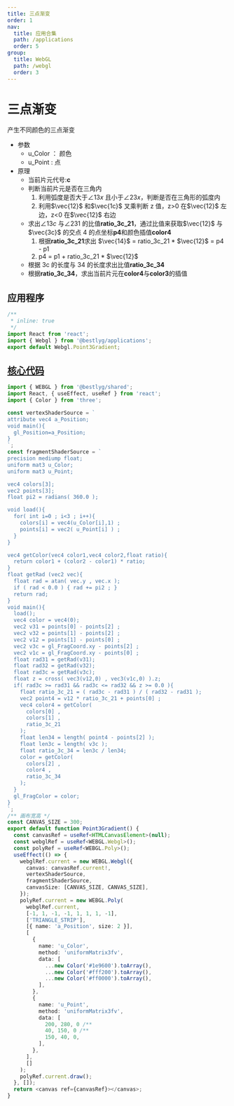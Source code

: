 ```yaml
---
title: 三点渐变
order: 1
nav:
  title: 应用合集
  path: /applications
  order: 5
group:
  title: WebGL
  path: /webgl
  order: 3
---
```


# 三点渐变

产生不同颜色的三点渐变

- 参数
  - u_Color ： 颜色
  - u_Point : 点
- 原理
  - 当前片元代号:**c**
  - 判断当前片元是否在三角内
    1. 利用弧度是否大于$\angle13x$ 且小于$\angle23x$，判断是否在三角形的弧度内
    1. 利用$\vec{12}$ 和$\vec{1c}$ 叉乘判断 z 值，z>0 在$\vec{12}$ 左边，z<0 在$\vec{12}$ 右边
  - 求出$\angle13c$ 与$\angle231$ 的比值**ratio_3c_21**，通过比值来获取$\vec{12}$ 与$\vec{3c}$ 的交点 4 的点坐标**p4**和颜色插值**color4**
    1. 根据**ratio_3c_21**求出 $\vec{14}$ = ratio_3c_21 \* $\vec{12}$ = p4 - p1
    1. p4 = p1 + ratio_3c_21 \* $\vec{12}$
  - 根据 3c 的长度与 34 的长度求出比值**ratio_3c_34**
  - 根据**ratio_3c_34**，求出当前片元在**color4**与**color3**的插值

## 应用程序

```jsx
/**
 * inline: true
 */
import React from 'react';
import { Webgl } from '@bestlyg/applications';
export default Webgl.Point3Gradient;
```

## [核心代码](https://gitee.com/bestlyg/bestlyg/tree/master/packages/applications/src/webgl/gradients/Point3Gradient.tsx)

```ts
import { WEBGL } from '@bestlyg/shared';
import React, { useEffect, useRef } from 'react';
import { Color } from 'three';

const vertexShaderSource = `
attribute vec4 a_Position;
void main(){
  gl_Position=a_Position;
}
`;
const fragmentShaderSource = `
precision mediump float;
uniform mat3 u_Color;
uniform mat3 u_Point;

vec4 colors[3];
vec2 points[3];
float pi2 = radians( 360.0 );

void load(){
  for( int i=0 ; i<3 ; i++){
    colors[i] = vec4(u_Color[i],1) ;
    points[i] = vec2( u_Point[i] ) ;
  }
}

vec4 getColor(vec4 color1,vec4 color2,float ratio){
  return color1 + (color2 - color1) * ratio;
}
float getRad (vec2 vec){
  float rad = atan( vec.y , vec.x );
  if ( rad < 0.0 ) { rad += pi2 ; }
  return rad;
}
void main(){
  load();
  vec4 color = vec4(0);
  vec2 v31 = points[0] - points[2] ;
  vec2 v32 = points[1] - points[2] ;
  vec2 v12 = points[1] - points[0] ;
  vec2 v3c = gl_FragCoord.xy - points[2] ;
  vec2 v1c = gl_FragCoord.xy - points[0] ;
  float rad31 = getRad(v31);
  float rad32 = getRad(v32);
  float rad3c = getRad(v3c);
  float z = cross( vec3(v12,0) , vec3(v1c,0) ).z;
  if( rad3c >= rad31 && rad3c <= rad32 && z >= 0.0 ){
    float ratio_3c_21 = ( rad3c - rad31 ) / ( rad32 - rad31 );
    vec2 point4 = v12 * ratio_3c_21 + points[0] ;
    vec4 color4 = getColor(
      colors[0] ,
      colors[1] ,
      ratio_3c_21
    );
    float len34 = length( point4 - points[2] );
    float len3c = length( v3c );
    float ratio_3c_34 = len3c / len34;
    color = getColor(
      colors[2] ,
      color4 ,
      ratio_3c_34
    );
  }
  gl_FragColor = color;
}
`;
/** 画布宽高 */
const CANVAS_SIZE = 300;
export default function Point3Gradient() {
  const canvasRef = useRef<HTMLCanvasElement>(null);
  const webglRef = useRef<WEBGL.Webgl>();
  const polyRef = useRef<WEBGL.Poly>();
  useEffect(() => {
    webglRef.current = new WEBGL.Webgl({
      canvas: canvasRef.current!,
      vertexShaderSource,
      fragmentShaderSource,
      canvasSize: [CANVAS_SIZE, CANVAS_SIZE],
    });
    polyRef.current = new WEBGL.Poly(
      webglRef.current,
      [-1, 1, -1, -1, 1, 1, 1, -1],
      ['TRIANGLE_STRIP'],
      [{ name: 'a_Position', size: 2 }],
      [
        {
          name: 'u_Color',
          method: 'uniformMatrix3fv',
          data: [
            ...new Color('#1e9600').toArray(),
            ...new Color('#fff200').toArray(),
            ...new Color('#ff0000').toArray(),
          ],
        },
        {
          name: 'u_Point',
          method: 'uniformMatrix3fv',
          data: [
            200, 280, 0 /**                                                                     */,
            40, 150, 0 /**                                                                    */,
            150, 40, 0,
          ],
        },
      ],
      []
    );
    polyRef.current.draw();
  }, []);
  return <canvas ref={canvasRef}></canvas>;
}
```
